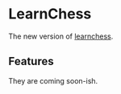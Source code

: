 # LearnChess

The new version of [learnchess](https://learnchess.neocities.org/).

## Features

 They are coming soon-ish.

